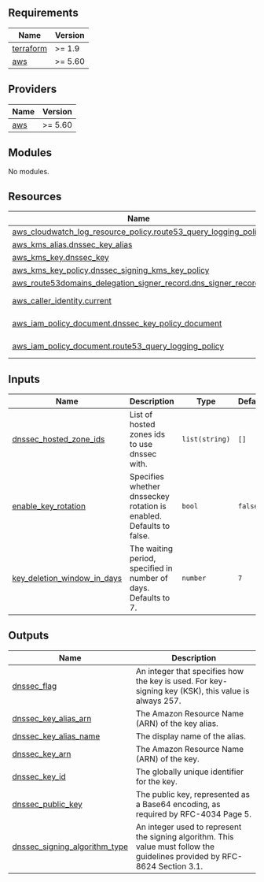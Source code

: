 <!-- BEGIN_TF_DOCS -->
## Requirements

| Name | Version |
|------|---------|
| <a name="requirement_terraform"></a> [terraform](#requirement\_terraform) | >= 1.9 |
| <a name="requirement_aws"></a> [aws](#requirement\_aws) | >= 5.60 |

## Providers

| Name | Version |
|------|---------|
| <a name="provider_aws"></a> [aws](#provider\_aws) | >= 5.60 |

## Modules

No modules.

## Resources

| Name | Type |
|------|------|
| [aws_cloudwatch_log_resource_policy.route53_query_logging_policy](https://registry.terraform.io/providers/hashicorp/aws/latest/docs/resources/cloudwatch_log_resource_policy) | resource |
| [aws_kms_alias.dnssec_key_alias](https://registry.terraform.io/providers/hashicorp/aws/latest/docs/resources/kms_alias) | resource |
| [aws_kms_key.dnssec_key](https://registry.terraform.io/providers/hashicorp/aws/latest/docs/resources/kms_key) | resource |
| [aws_kms_key_policy.dnssec_signing_kms_key_policy](https://registry.terraform.io/providers/hashicorp/aws/latest/docs/resources/kms_key_policy) | resource |
| [aws_route53domains_delegation_signer_record.dns_signer_record](https://registry.terraform.io/providers/hashicorp/aws/latest/docs/resources/route53domains_delegation_signer_record) | resource |
| [aws_caller_identity.current](https://registry.terraform.io/providers/hashicorp/aws/latest/docs/data-sources/caller_identity) | data source |
| [aws_iam_policy_document.dnssec_key_policy_document](https://registry.terraform.io/providers/hashicorp/aws/latest/docs/data-sources/iam_policy_document) | data source |
| [aws_iam_policy_document.route53_query_logging_policy](https://registry.terraform.io/providers/hashicorp/aws/latest/docs/data-sources/iam_policy_document) | data source |

## Inputs

| Name | Description | Type | Default | Required |
|------|-------------|------|---------|:--------:|
| <a name="input_dnssec_hosted_zone_ids"></a> [dnssec\_hosted\_zone\_ids](#input\_dnssec\_hosted\_zone\_ids) | List of hosted zones ids to use dnssec with. | `list(string)` | `[]` | no |
| <a name="input_enable_key_rotation"></a> [enable\_key\_rotation](#input\_enable\_key\_rotation) | Specifies whether dnsseckey rotation is enabled. Defaults to false. | `bool` | `false` | no |
| <a name="input_key_deletion_window_in_days"></a> [key\_deletion\_window\_in\_days](#input\_key\_deletion\_window\_in\_days) | The waiting period, specified in number of days. Defaults to 7. | `number` | `7` | no |

## Outputs

| Name | Description |
|------|-------------|
| <a name="output_dnssec_flag"></a> [dnssec\_flag](#output\_dnssec\_flag) | An integer that specifies how the key is used. For key-signing key (KSK), this value is always 257. |
| <a name="output_dnssec_key_alias_arn"></a> [dnssec\_key\_alias\_arn](#output\_dnssec\_key\_alias\_arn) | The Amazon Resource Name (ARN) of the key alias. |
| <a name="output_dnssec_key_alias_name"></a> [dnssec\_key\_alias\_name](#output\_dnssec\_key\_alias\_name) | The display name of the alias. |
| <a name="output_dnssec_key_arn"></a> [dnssec\_key\_arn](#output\_dnssec\_key\_arn) | The Amazon Resource Name (ARN) of the key. |
| <a name="output_dnssec_key_id"></a> [dnssec\_key\_id](#output\_dnssec\_key\_id) | The globally unique identifier for the key. |
| <a name="output_dnssec_public_key"></a> [dnssec\_public\_key](#output\_dnssec\_public\_key) | The public key, represented as a Base64 encoding, as required by RFC-4034 Page 5. |
| <a name="output_dnssec_signing_algorithm_type"></a> [dnssec\_signing\_algorithm\_type](#output\_dnssec\_signing\_algorithm\_type) | An integer used to represent the signing algorithm. This value must follow the guidelines provided by RFC-8624 Section 3.1. |
<!-- END_TF_DOCS -->